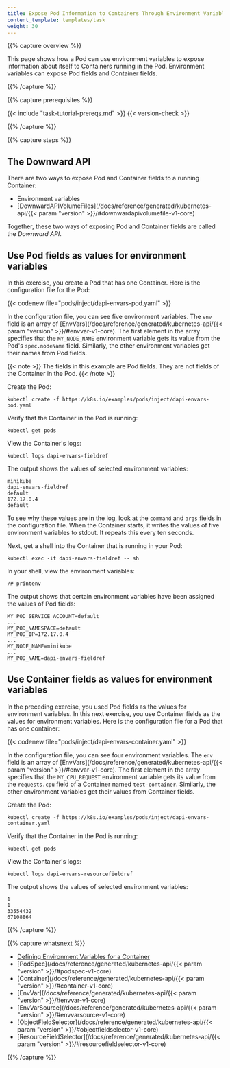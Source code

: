 ```yaml
---
title: Expose Pod Information to Containers Through Environment Variables
content_template: templates/task
weight: 30
---
```


{{% capture overview %}}

This page shows how a Pod can use environment variables to expose information
about itself to Containers running in the Pod. Environment variables can expose
Pod fields and Container fields.

{{% /capture %}}


{{% capture prerequisites %}}

{{< include "task-tutorial-prereqs.md" >}} {{< version-check >}}

{{% /capture %}}


{{% capture steps %}}

## The Downward API

There are two ways to expose Pod and Container fields to a running Container:

* Environment variables
* [DownwardAPIVolumeFiles](/docs/reference/generated/kubernetes-api/{{< param "version" >}}/#downwardapivolumefile-v1-core)

Together, these two ways of exposing Pod and Container fields are called the
*Downward API*.


## Use Pod fields as values for environment variables

In this exercise, you create a Pod that has one Container. Here is the
configuration file for the Pod:

{{< codenew file="pods/inject/dapi-envars-pod.yaml" >}}

In the configuration file, you can see five environment variables. The `env`
field is an array of
[EnvVars](/docs/reference/generated/kubernetes-api/{{< param "version" >}}/#envvar-v1-core).
The first element in the array specifies that the `MY_NODE_NAME` environment
variable gets its value from the Pod's `spec.nodeName` field. Similarly, the
other environment variables get their names from Pod fields.

{{< note >}}
The fields in this example are Pod fields. They are not fields of the
Container in the Pod.
{{< /note >}}

Create the Pod:

```shell
kubectl create -f https://k8s.io/examples/pods/inject/dapi-envars-pod.yaml
```

Verify that the Container in the Pod is running:

```shell
kubectl get pods
```

View the Container's logs:

```shell
kubectl logs dapi-envars-fieldref
```

The output shows the values of selected environment variables:

```log
minikube
dapi-envars-fieldref
default
172.17.0.4
default
```

To see why these values are in the log, look at the `command` and `args` fields
in the configuration file. When the Container starts, it writes the values of
five environment variables to stdout. It repeats this every ten seconds.

Next, get a shell into the Container that is running in your Pod:

```shell
kubectl exec -it dapi-envars-fieldref -- sh
```

In your shell, view the environment variables:

```shell
/# printenv
```

The output shows that certain environment variables have been assigned the
values of Pod fields:

```log
MY_POD_SERVICE_ACCOUNT=default
...
MY_POD_NAMESPACE=default
MY_POD_IP=172.17.0.4
...
MY_NODE_NAME=minikube
...
MY_POD_NAME=dapi-envars-fieldref
```

## Use Container fields as values for environment variables

In the preceding exercise, you used Pod fields as the values for environment
variables. In this next exercise, you use Container fields as the values for
environment variables. Here is the configuration file for a Pod that has one
container:

{{< codenew file="pods/inject/dapi-envars-container.yaml" >}}

In the configuration file, you can see four environment variables. The `env`
field is an array of
[EnvVars](/docs/reference/generated/kubernetes-api/{{< param "version" >}}/#envvar-v1-core).
The first element in the array specifies that the `MY_CPU_REQUEST` environment
variable gets its value from the `requests.cpu` field of a Container named
`test-container`. Similarly, the other environment variables get their values
from Container fields.

Create the Pod:

```shell
kubectl create -f https://k8s.io/examples/pods/inject/dapi-envars-container.yaml
```

Verify that the Container in the Pod is running:

```shell
kubectl get pods
```

View the Container's logs:

```shell
kubectl logs dapi-envars-resourcefieldref
```

The output shows the values of selected environment variables:

```log
1
1
33554432
67108864
```

{{% /capture %}}

{{% capture whatsnext %}}

* [Defining Environment Variables for a Container](/docs/tasks/inject-data-application/define-environment-variable-container/)
* [PodSpec](/docs/reference/generated/kubernetes-api/{{< param "version" >}}/#podspec-v1-core)
* [Container](/docs/reference/generated/kubernetes-api/{{< param "version" >}}/#container-v1-core)
* [EnvVar](/docs/reference/generated/kubernetes-api/{{< param "version" >}}/#envvar-v1-core)
* [EnvVarSource](/docs/reference/generated/kubernetes-api/{{< param "version" >}}/#envvarsource-v1-core)
* [ObjectFieldSelector](/docs/reference/generated/kubernetes-api/{{< param "version" >}}/#objectfieldselector-v1-core)
* [ResourceFieldSelector](/docs/reference/generated/kubernetes-api/{{< param "version" >}}/#resourcefieldselector-v1-core)

{{% /capture %}}

